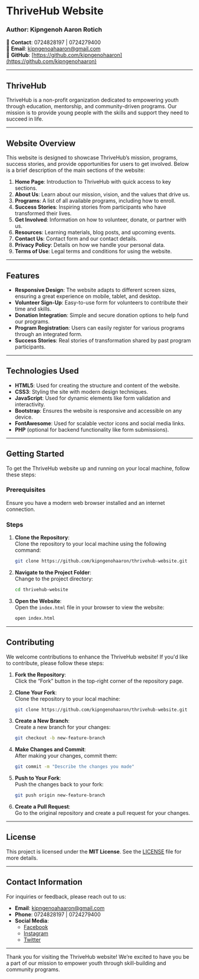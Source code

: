 # ThriveHub Website

### Author: **Kipngenoh Aaron Rotich**  
📱 **Contact**: 0724828197 | 0724279400  
📧 **Email**: [kipngenoahaaron@gmail.com](mailto:kipngenoahaaron@gmail.com)  
🔗 **GitHub**: [https://github.com/kipngenohaaron](https://github.com/kipngenohaaron)

---

## **ThriveHub**  
ThriveHub is a non-profit organization dedicated to empowering youth through education, mentorship, and community-driven programs. Our mission is to provide young people with the skills and support they need to succeed in life.

---

## **Website Overview**

This website is designed to showcase ThriveHub’s mission, programs, success stories, and provide opportunities for users to get involved. Below is a brief description of the main sections of the website:

1. **Home Page**: Introduction to ThriveHub with quick access to key sections.
2. **About Us**: Learn about our mission, vision, and the values that drive us.
3. **Programs**: A list of all available programs, including how to enroll.
4. **Success Stories**: Inspiring stories from participants who have transformed their lives.
5. **Get Involved**: Information on how to volunteer, donate, or partner with us.
6. **Resources**: Learning materials, blog posts, and upcoming events.
7. **Contact Us**: Contact form and our contact details.
8. **Privacy Policy**: Details on how we handle your personal data.
9. **Terms of Use**: Legal terms and conditions for using the website.

---

## **Features**

- **Responsive Design**: The website adapts to different screen sizes, ensuring a great experience on mobile, tablet, and desktop.
- **Volunteer Sign-Up**: Easy-to-use form for volunteers to contribute their time and skills.
- **Donation Integration**: Simple and secure donation options to help fund our programs.
- **Program Registration**: Users can easily register for various programs through an integrated form.
- **Success Stories**: Real stories of transformation shared by past program participants.

---

## **Technologies Used**

- **HTML5**: Used for creating the structure and content of the website.
- **CSS3**: Styling the site with modern design techniques.
- **JavaScript**: Used for dynamic elements like form validation and interactivity.
- **Bootstrap**: Ensures the website is responsive and accessible on any device.
- **FontAwesome**: Used for scalable vector icons and social media links.
- **PHP** (optional for backend functionality like form submissions).

---

## **Getting Started**

To get the ThriveHub website up and running on your local machine, follow these steps:

### Prerequisites

Ensure you have a modern web browser installed and an internet connection.

### Steps

1. **Clone the Repository**:  
   Clone the repository to your local machine using the following command:
   ```bash
   git clone https://github.com/kipngenohaaron/thrivehub-website.git
   ```

2. **Navigate to the Project Folder**:  
   Change to the project directory:
   ```bash
   cd thrivehub-website
   ```

3. **Open the Website**:  
   Open the `index.html` file in your browser to view the website:
   ```bash
   open index.html
   ```

---

## **Contributing**

We welcome contributions to enhance the ThriveHub website! If you'd like to contribute, please follow these steps:

1. **Fork the Repository**:  
   Click the “Fork” button in the top-right corner of the repository page.

2. **Clone Your Fork**:  
   Clone the repository to your local machine:
   ```bash
   git clone https://github.com/kipngenohaaron/thrivehub-website.git
   ```

3. **Create a New Branch**:  
   Create a new branch for your changes:
   ```bash
   git checkout -b new-feature-branch
   ```

4. **Make Changes and Commit**:  
   After making your changes, commit them:
   ```bash
   git commit -m "Describe the changes you made"
   ```

5. **Push to Your Fork**:  
   Push the changes back to your fork:
   ```bash
   git push origin new-feature-branch
   ```

6. **Create a Pull Request**:  
   Go to the original repository and create a pull request for your changes.

---

## **License**

This project is licensed under the **MIT License**. See the [LICENSE](LICENSE) file for more details.

---

## **Contact Information**

For inquiries or feedback, please reach out to us:

- **Email**: [kipngenoahaaron@gmail.com](mailto:kipngenoahaaron@gmail.com)
- **Phone**: 0724828197 | 0724279400
- **Social Media**:
  - [Facebook](https://facebook.com/thrivehub)
  - [Instagram](https://instagram.com/thrivehub)
  - [Twitter](https://twitter.com/thrivehub)

---

Thank you for visiting the ThriveHub website! We’re excited to have you be a part of our mission to empower youth through skill-building and community programs.

